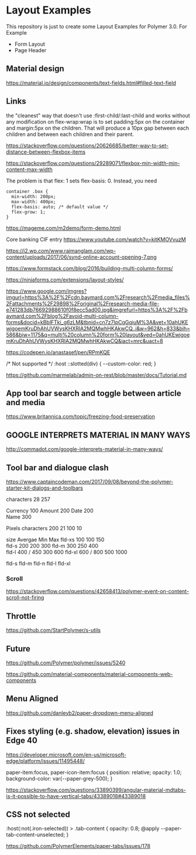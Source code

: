 # Layout Examples

This repository is just to create some Layout Examples for Polymer 3.0. For Example
* Form Layout
* Page Header 

## Material design
https://material.io/design/components/text-fields.html#filled-text-field


## Links

the "cleanest" way that doesn't use :first-child/:last-child and works without any modification on flex-wrap:wrap is to set padding:5px on the container and margin:5px on the children. That will produce a 10px gap between each children and between each children and their parent.

https://stackoverflow.com/questions/20626685/better-way-to-set-distance-between-flexbox-items

https://stackoverflow.com/questions/29289071/flexbox-min-width-min-content-max-width

The problem is that flex: 1 sets flex-basis: 0. Instead, you need
```
container .box {
  min-width: 200px;
  max-width: 400px;
  flex-basis: auto; /* default value */
  flex-grow: 1;
}
```

https://mageme.com/m2demo/form-demo.html

Core banking CIF entry
https://www.youtube.com/watch?v=kitKMOVvuzM

https://i2.wp.com/www.rajmanglam.com/wp-content/uploads/2017/06/synd-online-account-opening-7.png


https://www.formstack.com/blog/2016/building-multi-column-forms/

https://ninjaforms.com/extensions/layout-styles/

https://www.google.com/imgres?imgurl=https%3A%2F%2Fcdn.baymard.com%2Fresearch%2Fmedia_files%2Fattachments%2F29898%2Foriginal%2Fresearch-media-file-e741283db76692988610f0f8ecc5ad00.jpg&imgrefurl=https%3A%2F%2Fbaymard.com%2Fblog%2Favoid-multi-column-forms&docid=kBblFTki_g6zLM&tbnid=cn7z7IpCqGqiuM%3A&vet=10ahUKEwjgoemKruDhAhUVWysKHXRlA2MQMwhHKAkwCQ..i&w=962&h=833&bih=586&biw=1175&q=multi%20column%20form%20layout&ved=0ahUKEwjgoemKruDhAhUVWysKHXRlA2MQMwhHKAkwCQ&iact=mrc&uact=8


https://codepen.io/anastasef/pen/RPmKQE


/* Not supported */
:host ::slotted(div) {
  --custom-color: red;
}

https://github.com/marmelab/admin-on-rest/blob/master/docs/Tutorial.md

## App tool bar search and toggle between article and media

https://www.britannica.com/topic/freezing-food-preservation

## GOOGLE INTERPRETS MATERIAL IN MANY WAYS
http://commadot.com/google-interprets-material-in-many-ways/

## Tool bar and dialogue clash
https://www.captaincodeman.com/2017/09/08/beyond-the-polymer-starter-kit-dialogs-and-toolbars


characters
28            257


Currency  100
Amount    200
Date      200     
Name      300


Pixels    characters
200       21
100       10

size      Avergae         Min       Max
fld-xs    100             100       150        
fld-s     200             200       300
fld-m     300             250       400       
fld-l     400 / 450       300       600 
fld-xl    600 / 800       500       1000




fld-s
fld-m
fld-n
fld-l
fld-xl

### Scroll

https://stackoverflow.com/questions/42658413/polymer-event-on-content-scroll-not-firing

## Throttle

https://github.com/StartPolymer/s-utils


## Future
https://github.com/Polymer/polymer/issues/5240

https://github.com/material-components/material-components-web-components

## Menu Aligned
https://github.com/danleyb2/paper-dropdown-menu-aligned


## Fixes styling (e.g. shadow, elevation) issues in Edge 40 
https://developer.microsoft.com/en-us/microsoft-edge/platform/issues/11495448/

paper-item:focus,
paper-icon-item:focus {
  position: relative;
  opacity: 1.0;
  background-color: var(--paper-grey-500);
}


https://stackoverflow.com/questions/33890399/angular-material-mdtabs-is-it-possible-to-have-vertical-tabs/43389018#43389018

## CSS not selected

:host(:not(.iron-selected)) > .tab-content {
        opacity: 0.8;
        @apply --paper-tab-content-unselected;
}

https://github.com/PolymerElements/paper-tabs/issues/178

